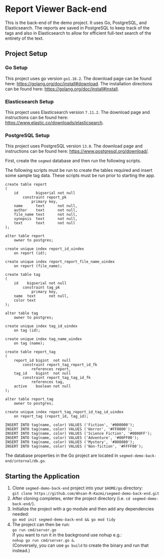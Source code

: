 # Report Viewer Back-end

This is the back-end of the demo project. It uses Go, PostgreSQL, and Elasticsearch. The reports are saved in PostgreSQL to keep track of the tags and also in Elasticsearch to allow for efficient full-text search of the entirety of the text.

## Project Setup

### Go Setup
This project uses go version `go1.16.2`. The download page can be found here: https://golang.org/doc/install#download. The installation directions can be found here: https://golang.org/doc/install#install.

### Elasticsearch Setup
This project uses Elasticsearch version `7.11.2`. The download page and instructions can be found here: https://www.elastic.co/downloads/elasticsearch.

### PostgreSQL Setup
This project uses PostgreSQL version `13.0`. The download page and instructions can be found here:
https://www.postgresql.org/download/.

First, create the `segmed` database and then run the following scripts.

The following scripts must be run to create the tables required and insert some sample tag data. These scripts must be run prior to starting the app.
```
create table report
(
    id        bigserial not null
        constraint report_pk
            primary key,
    name      text      not null,
    author    text      not null,
    file_name text      not null,
    synopsis  text      not null,
    text      text      not null
);

alter table report
    owner to postgres;

create unique index report_id_uindex
    on report (id);

create unique index report_report_file_name_uindex
    on report (file_name);

create table tag
(
    id    bigserial not null
        constraint tag_pk
            primary key,
    name  text      not null,
    color text
);

alter table tag
    owner to postgres;

create unique index tag_id_uindex
    on tag (id);

create unique index tag_name_uindex
    on tag (name);

create table report_tag
(
    report_id bigint  not null
        constraint report_tag_report_id_fk
            references report,
    tag_id    bigint  not null
        constraint report_tag_tag_id_fk
            references tag,
    active    boolean not null
);

alter table report_tag
    owner to postgres;

create unique index report_tag_report_id_tag_id_uindex
    on report_tag (report_id, tag_id);

INSERT INTO tag(name, color) VALUES ('Fiction', '#000000');
INSERT INTO tag(name, color) VALUES ('Horror', '#FF0000');
INSERT INTO tag(name, color) VALUES ('Science Fiction', '#0000FF');
INSERT INTO tag(name, color) VALUES ('Adventure', '#00FF00');
INSERT INTO tag(name, color) VALUES ('Mystery', '#808080');
INSERT INTO tag(name, color) VALUES ('Non-fiction', '#FFFF00');
```
The database properties in the Go project are located in `segmed-demo-back-end/internal/db.go`.

## Starting the Application
1. Clone `segmed-demo-back-end` project into your `$HOME/go` directory:<br />
   `git clone https://github.com/Ahsan-R-Kazmi/segmed-demo-back-end.git`
2. After cloning completes, enter the project directory (i.e. `cd segmed-demo-back-end/`).
3. Initialize the project with a go module and then add any dependencies needed:<br />
   ```go mod init segmed-demo-back-end && go mod tidy```
4. The project can then be run:<br />
   `go run cmd/server.go`
   <br/>
   If you want to run it in the background use nohup e.g.:<br />
   `nohup go run cmd/server.go &`.
   <br/>
   (Conversely, you can use `go build` to create the binary and run that instead.)
   
